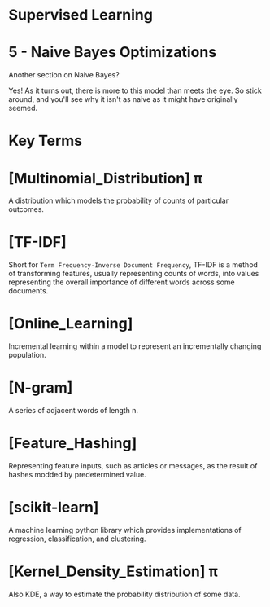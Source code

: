 # Supervised Learning

# 5 - Naive Bayes Optimizations

Another section on Naive Bayes? 

Yes! As it turns out, there is more to this model than meets the eye. So stick 
around, and you'll see why it isn't as naive as it might have originally seemed.

# Key Terms

# [Multinomial_Distribution] π
A distribution which models the probability of counts of particular outcomes.

# [TF-IDF]
Short for `Term Frequency-Inverse Document Frequency`, TF-IDF is a method of 
transforming features, usually representing counts of words, into values 
representing the overall importance of different words across some documents.

# [Online_Learning]
Incremental learning within a model to represent an incrementally changing 
population.

# [N-gram]
A series of adjacent words of length n.

# [Feature_Hashing]
Representing feature inputs, such as articles or messages, as the result of hashes 
modded by predetermined value.

# [scikit-learn]
A machine learning python library which provides implementations of regression, 
classification, and clustering.

# [Kernel_Density_Estimation] π
Also KDE, a way to estimate the probability distribution of some data.
